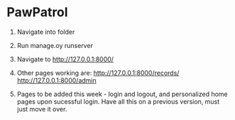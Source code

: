 # PawPatrol
 
1. Navigate into folder
2. Run manage.oy runserver
3. Navigate to http://127.0.0.1:8000/ 
4. Other pages working are:
  http://127.0.0.1:8000/records/
  http://127.0.0.1:8000/admin
  
5. Pages to be added this week - login and logout, and personalized home pages upon sucessful login. Have all this on a previous version, must just move it over.
